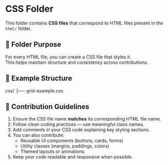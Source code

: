 # CSS Folder

This folder contains **CSS files** that correspond to HTML files present in the `html/` folder.

## 🎯 Folder Purpose
For every HTML file, you can create a CSS file that styles it.  
This helps maintain structure and consistency across contributions.

## 📂 Example Structure
css/
├── grid-example.css

## 🧩 Contribution Guidelines
1. Ensure the CSS file name **matches** its corresponding HTML file name.
2. Follow clean coding practices — use meaningful class names.
3. Add comments in your CSS code explaining key styling sections.
4. You can also contribute:
   - Reusable UI components (buttons, cards, forms)
   - Utility classes (margins, paddings, colors)
   - Themed layouts or animations
5. Keep your code readable and responsive when possible.
